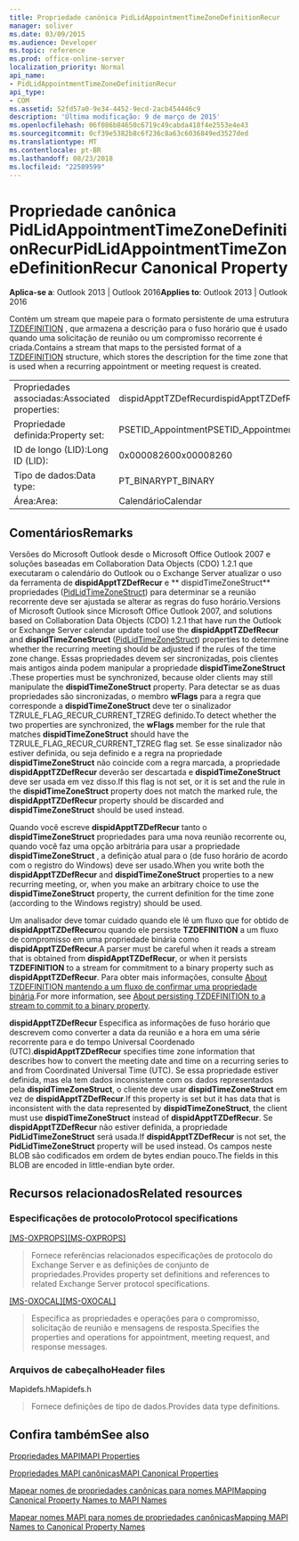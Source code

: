 ```yaml
---
title: Propriedade canônica PidLidAppointmentTimeZoneDefinitionRecur
manager: soliver
ms.date: 03/09/2015
ms.audience: Developer
ms.topic: reference
ms.prod: office-online-server
localization_priority: Normal
api_name:
- PidLidAppointmentTimeZoneDefinitionRecur
api_type:
- COM
ms.assetid: 52fd57a0-9e34-4452-9ecd-2acb454446c9
description: 'Última modificação: 9 de março de 2015'
ms.openlocfilehash: 06f086b84650c6719c49cabda418f4e2553e4e43
ms.sourcegitcommit: 0cf39e5382b8c6f236c8a63c6036849ed3527ded
ms.translationtype: MT
ms.contentlocale: pt-BR
ms.lasthandoff: 08/23/2018
ms.locfileid: "22589599"
---
```

# <a name="pidlidappointmenttimezonedefinitionrecur-canonical-property"></a><span data-ttu-id="1e797-103">Propriedade canônica PidLidAppointmentTimeZoneDefinitionRecur</span><span class="sxs-lookup"><span data-stu-id="1e797-103">PidLidAppointmentTimeZoneDefinitionRecur Canonical Property</span></span>

  
  
<span data-ttu-id="1e797-104">**Aplica-se a**: Outlook 2013 | Outlook 2016</span><span class="sxs-lookup"><span data-stu-id="1e797-104">**Applies to**: Outlook 2013 | Outlook 2016</span></span> 
  
<span data-ttu-id="1e797-105">Contém um stream que mapeie para o formato persistente de uma estrutura [TZDEFINITION](http://msdn.microsoft.com/library/0ae21571-2299-6407-807c-428668bb6798%28Office.15%29.aspx) , que armazena a descrição para o fuso horário que é usado quando uma solicitação de reunião ou um compromisso recorrente é criada.</span><span class="sxs-lookup"><span data-stu-id="1e797-105">Contains a stream that maps to the persisted format of a [TZDEFINITION](http://msdn.microsoft.com/library/0ae21571-2299-6407-807c-428668bb6798%28Office.15%29.aspx) structure, which stores the description for the time zone that is used when a recurring appointment or meeting request is created.</span></span> 
  
|||
|:-----|:-----|
|<span data-ttu-id="1e797-106">Propriedades associadas:</span><span class="sxs-lookup"><span data-stu-id="1e797-106">Associated properties:</span></span>  <br/> |<span data-ttu-id="1e797-107">dispidApptTZDefRecur</span><span class="sxs-lookup"><span data-stu-id="1e797-107">dispidApptTZDefRecur</span></span>  <br/> |
|<span data-ttu-id="1e797-108">Propriedade definida:</span><span class="sxs-lookup"><span data-stu-id="1e797-108">Property set:</span></span>  <br/> |<span data-ttu-id="1e797-109">PSETID_Appointment</span><span class="sxs-lookup"><span data-stu-id="1e797-109">PSETID_Appointment</span></span>  <br/> |
|<span data-ttu-id="1e797-110">ID de longo (LID):</span><span class="sxs-lookup"><span data-stu-id="1e797-110">Long ID (LID):</span></span>  <br/> |<span data-ttu-id="1e797-111">0x00008260</span><span class="sxs-lookup"><span data-stu-id="1e797-111">0x00008260</span></span>  <br/> |
|<span data-ttu-id="1e797-112">Tipo de dados:</span><span class="sxs-lookup"><span data-stu-id="1e797-112">Data type:</span></span>  <br/> |<span data-ttu-id="1e797-113">PT_BINARY</span><span class="sxs-lookup"><span data-stu-id="1e797-113">PT_BINARY</span></span>  <br/> |
|<span data-ttu-id="1e797-114">Área:</span><span class="sxs-lookup"><span data-stu-id="1e797-114">Area:</span></span>  <br/> |<span data-ttu-id="1e797-115">Calendário</span><span class="sxs-lookup"><span data-stu-id="1e797-115">Calendar</span></span>  <br/> |
   
## <a name="remarks"></a><span data-ttu-id="1e797-116">Comentários</span><span class="sxs-lookup"><span data-stu-id="1e797-116">Remarks</span></span>

<span data-ttu-id="1e797-117">Versões do Microsoft Outlook desde o Microsoft Office Outlook 2007 e soluções baseadas em Collaboration Data Objects (CDO) 1.2.1 que executaram o calendário do Outlook ou o Exchange Server atualizar o uso da ferramenta de **dispidApptTZDefRecur** e ** dispidTimeZoneStruct** propriedades ([PidLidTimeZoneStruct](pidlidtimezonestruct-canonical-property.md)) para determinar se a reunião recorrente deve ser ajustada se alterar as regras do fuso horário.</span><span class="sxs-lookup"><span data-stu-id="1e797-117">Versions of Microsoft Outlook since Microsoft Office Outlook 2007, and solutions based on Collaboration Data Objects (CDO) 1.2.1 that have run the Outlook or Exchange Server calendar update tool use the **dispidApptTZDefRecur** and **dispidTimeZoneStruct** ([PidLidTimeZoneStruct](pidlidtimezonestruct-canonical-property.md)) properties to determine whether the recurring meeting should be adjusted if the rules of the time zone change.</span></span> <span data-ttu-id="1e797-118">Essas propriedades devem ser sincronizadas, pois clientes mais antigos ainda podem manipular a propriedade **dispidTimeZoneStruct** .</span><span class="sxs-lookup"><span data-stu-id="1e797-118">These properties must be synchronized, because older clients may still manipulate the **dispidTimeZoneStruct** property.</span></span> <span data-ttu-id="1e797-119">Para detectar se as duas propriedades são sincronizadas, o membro **wFlags** para a regra que corresponde a **dispidTimeZoneStruct** deve ter o sinalizador TZRULE_FLAG_RECUR_CURRENT_TZREG definido.</span><span class="sxs-lookup"><span data-stu-id="1e797-119">To detect whether the two properties are synchronized, the **wFlags** member for the rule that matches **dispidTimeZoneStruct** should have the TZRULE_FLAG_RECUR_CURRENT_TZREG flag set.</span></span> <span data-ttu-id="1e797-120">Se esse sinalizador não estiver definida, ou seja definido e a regra na propriedade **dispidTimeZoneStruct** não coincide com a regra marcada, a propriedade **dispidApptTZDefRecur** deverão ser descartada e **dispidTimeZoneStruct** deve ser usada em vez disso.</span><span class="sxs-lookup"><span data-stu-id="1e797-120">If this flag is not set, or it is set and the rule in the **dispidTimeZoneStruct** property does not match the marked rule, the **dispidApptTZDefRecur** property should be discarded and **dispidTimeZoneStruct** should be used instead.</span></span> 
  
<span data-ttu-id="1e797-121">Quando você escreve **dispidApptTZDefRecur** tanto o **dispidTimeZoneStruct** propriedades para uma nova reunião recorrente ou, quando você faz uma opção arbitrária para usar a propriedade **dispidTimeZoneStruct** , a definição atual para o (de fuso horário de acordo com o registro do Windows) deve ser usado.</span><span class="sxs-lookup"><span data-stu-id="1e797-121">When you write both the **dispidApptTZDefRecur** and **dispidTimeZoneStruct** properties to a new recurring meeting, or, when you make an arbitrary choice to use the **dispidTimeZoneStruct** property, the current definition for the time zone (according to the Windows registry) should be used.</span></span> 
  
<span data-ttu-id="1e797-122">Um analisador deve tomar cuidado quando ele lê um fluxo que for obtido de **dispidApptTZDefRecur**ou quando ele persiste **TZDEFINITION** a um fluxo de compromisso em uma propriedade binária como **dispidApptTZDefRecur**.</span><span class="sxs-lookup"><span data-stu-id="1e797-122">A parser must be careful when it reads a stream that is obtained from **dispidApptTZDefRecur**, or when it persists **TZDEFINITION** to a stream for commitment to a binary property such as **dispidApptTZDefRecur**.</span></span> <span data-ttu-id="1e797-123">Para obter mais informações, consulte [About TZDEFINITION mantendo a um fluxo de confirmar uma propriedade binária](http://msdn.microsoft.com/library/0dec535d-d48f-39a5-97d5-0bd109134b3b%28Office.15%29.aspx).</span><span class="sxs-lookup"><span data-stu-id="1e797-123">For more information, see [About persisting TZDEFINITION to a stream to commit to a binary property](http://msdn.microsoft.com/library/0dec535d-d48f-39a5-97d5-0bd109134b3b%28Office.15%29.aspx).</span></span>
  
 <span data-ttu-id="1e797-124">**dispidApptTZDefRecur** Especifica as informações de fuso horário que descrevem como converter a data da reunião e a hora em uma série recorrente para e do tempo Universal Coordenado (UTC).</span><span class="sxs-lookup"><span data-stu-id="1e797-124">**dispidApptTZDefRecur** specifies time zone information that describes how to convert the meeting date and time on a recurring series to and from Coordinated Universal Time (UTC).</span></span> <span data-ttu-id="1e797-125">Se essa propriedade estiver definida, mas ela tem dados inconsistente com os dados representados pela **dispidTimeZoneStruct**, o cliente deve usar **dispidTimeZoneStruct** em vez de **dispidApptTZDefRecur**.</span><span class="sxs-lookup"><span data-stu-id="1e797-125">If this property is set but it has data that is inconsistent with the data represented by **dispidTimeZoneStruct**, the client must use **dispidTimeZoneStruct** instead of **dispidApptTZDefRecur**.</span></span> <span data-ttu-id="1e797-126">Se **dispidApptTZDefRecur** não estiver definida, a propriedade **PidLidTimeZoneStruct** será usada.</span><span class="sxs-lookup"><span data-stu-id="1e797-126">If **dispidApptTZDefRecur** is not set, the **PidLidTimeZoneStruct** property will be used instead.</span></span> <span data-ttu-id="1e797-127">Os campos neste BLOB são codificados em ordem de bytes endian pouco.</span><span class="sxs-lookup"><span data-stu-id="1e797-127">The fields in this BLOB are encoded in little-endian byte order.</span></span> 
  
## <a name="related-resources"></a><span data-ttu-id="1e797-128">Recursos relacionados</span><span class="sxs-lookup"><span data-stu-id="1e797-128">Related resources</span></span>

### <a name="protocol-specifications"></a><span data-ttu-id="1e797-129">Especificações de protocolo</span><span class="sxs-lookup"><span data-stu-id="1e797-129">Protocol specifications</span></span>

<span data-ttu-id="1e797-130">[[MS-OXPROPS]](http://msdn.microsoft.com/library/f6ab1613-aefe-447d-a49c-18217230b148%28Office.15%29.aspx)</span><span class="sxs-lookup"><span data-stu-id="1e797-130">[[MS-OXPROPS]](http://msdn.microsoft.com/library/f6ab1613-aefe-447d-a49c-18217230b148%28Office.15%29.aspx)</span></span>
  
> <span data-ttu-id="1e797-131">Fornece referências relacionados especificações de protocolo do Exchange Server e as definições de conjunto de propriedades.</span><span class="sxs-lookup"><span data-stu-id="1e797-131">Provides property set definitions and references to related Exchange Server protocol specifications.</span></span>
    
<span data-ttu-id="1e797-132">[[MS-OXOCAL]](http://msdn.microsoft.com/library/09861fde-c8e4-4028-9346-e7c214cfdba1%28Office.15%29.aspx)</span><span class="sxs-lookup"><span data-stu-id="1e797-132">[[MS-OXOCAL]](http://msdn.microsoft.com/library/09861fde-c8e4-4028-9346-e7c214cfdba1%28Office.15%29.aspx)</span></span>
  
> <span data-ttu-id="1e797-133">Especifica as propriedades e operações para o compromisso, solicitação de reunião e mensagens de resposta.</span><span class="sxs-lookup"><span data-stu-id="1e797-133">Specifies the properties and operations for appointment, meeting request, and response messages.</span></span>
    
### <a name="header-files"></a><span data-ttu-id="1e797-134">Arquivos de cabeçalho</span><span class="sxs-lookup"><span data-stu-id="1e797-134">Header files</span></span>

<span data-ttu-id="1e797-135">Mapidefs.h</span><span class="sxs-lookup"><span data-stu-id="1e797-135">Mapidefs.h</span></span>
  
> <span data-ttu-id="1e797-136">Fornece definições de tipo de dados.</span><span class="sxs-lookup"><span data-stu-id="1e797-136">Provides data type definitions.</span></span>
    
## <a name="see-also"></a><span data-ttu-id="1e797-137">Confira também</span><span class="sxs-lookup"><span data-stu-id="1e797-137">See also</span></span>



[<span data-ttu-id="1e797-138">Propriedades MAPI</span><span class="sxs-lookup"><span data-stu-id="1e797-138">MAPI Properties</span></span>](mapi-properties.md)
  
[<span data-ttu-id="1e797-139">Propriedades MAPI canônicas</span><span class="sxs-lookup"><span data-stu-id="1e797-139">MAPI Canonical Properties</span></span>](mapi-canonical-properties.md)
  
[<span data-ttu-id="1e797-140">Mapear nomes de propriedades canônicas para nomes MAPI</span><span class="sxs-lookup"><span data-stu-id="1e797-140">Mapping Canonical Property Names to MAPI Names</span></span>](mapping-canonical-property-names-to-mapi-names.md)
  
[<span data-ttu-id="1e797-141">Mapear nomes MAPI para nomes de propriedades canônicas</span><span class="sxs-lookup"><span data-stu-id="1e797-141">Mapping MAPI Names to Canonical Property Names</span></span>](mapping-mapi-names-to-canonical-property-names.md)

